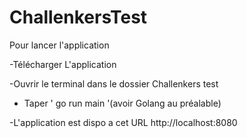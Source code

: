 # ChallenkersTest

Pour lancer l'application  

-Télécharger L'application

-Ouvrir le terminal dans le dossier Challenkers test

- Taper ' go run main  '(avoir Golang au préalable)

-L'application est dispo a cet URL http://localhost:8080
